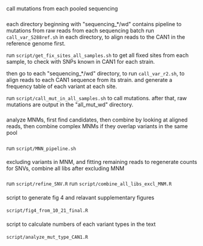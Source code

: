 #####
call mutations from each pooled sequencing
#####

each directory beginning with "sequencing_*/wd" contains pipeline to mutations from raw reads from each sequencing batch
run `call_var_S288ref.sh` in each directory, to align reads to the CAN1 in the reference genome first. 

run `script/get_fix_sites_all_samples.sh` to get all fixed sites from each sample, to check with SNPs known in CAN1 for each strain.

then go to each "sequencing_*/wd" directory, to run `call_var_r2.sh`, to align reads to each CAN1 sequence from its strain. and generate a frequency table of each variant at each site. 

run `script/call_mut_in_all_samples.sh` to call mutations. after that, raw mutations are output in the "all_mut_wd" directory. 

#####
analyze MNMs, first find candidates, then combine by looking at aligned reads, then combine complex MNMs if they overlap variants in the same pool  
#####

run `script/MNN_pipeline.sh`


####
excluding variants in MNM, and fitting remaining reads to regenerate counts for SNVs, combine all libs after excluding MNM
###
run `script/refine_SNV.R`
run `script/combine_all_libs_excl_MNM.R`


####
script to generate fig 4 and relavant supplementary figures
####

`script/fig4_from_10_21_final.R`

####
script to calculate numbers of each variant types in the text
####
`script/analyze_mut_type_CAN1.R`
